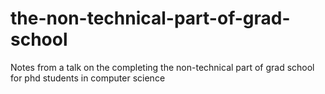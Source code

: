 # the-non-technical-part-of-grad-school
Notes from a talk on the completing the non-technical part of grad school for phd students in computer science
